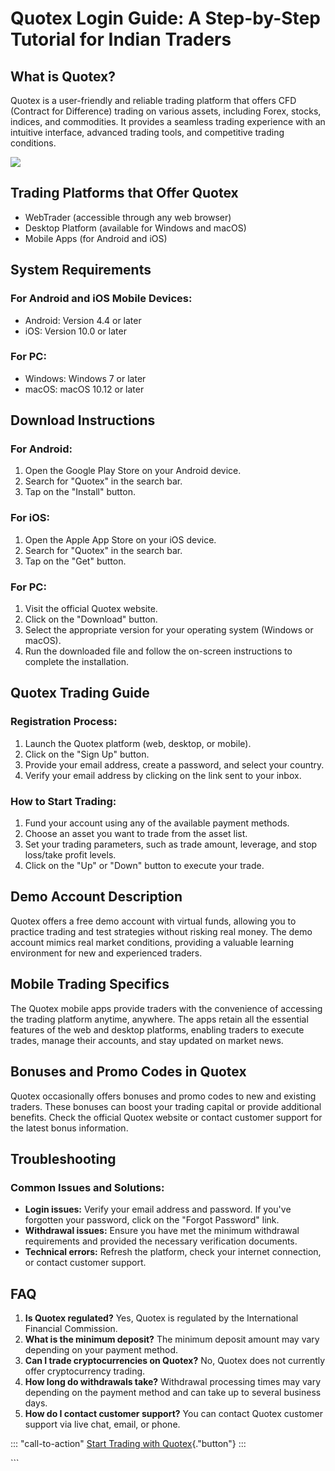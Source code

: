 # Quotex Login Guide: A Step-by-Step Tutorial for Indian Traders

## What is Quotex?

Quotex is a user-friendly and reliable trading platform that offers CFD
(Contract for Difference) trading on various assets, including Forex,
stocks, indices, and commodities. It provides a seamless trading
experience with an intuitive interface, advanced trading tools, and
competitive trading conditions.

[![](https://static.quotex.io/files/3_en/300_250.jpg)](https://traff.sbs/brokerqxlid)

## Trading Platforms that Offer Quotex

-   WebTrader (accessible through any web browser)
-   Desktop Platform (available for Windows and macOS)
-   Mobile Apps (for Android and iOS)

## System Requirements

### For Android and iOS Mobile Devices:

-   Android: Version 4.4 or later
-   iOS: Version 10.0 or later

### For PC:

-   Windows: Windows 7 or later
-   macOS: macOS 10.12 or later

## Download Instructions

### For Android:

1.  Open the Google Play Store on your Android device.
2.  Search for "Quotex" in the search bar.
3.  Tap on the "Install" button.

### For iOS:

1.  Open the Apple App Store on your iOS device.
2.  Search for "Quotex" in the search bar.
3.  Tap on the "Get" button.

### For PC:

1.  Visit the official Quotex website.
2.  Click on the "Download" button.
3.  Select the appropriate version for your operating system (Windows or
    macOS).
4.  Run the downloaded file and follow the on-screen instructions to
    complete the installation.

## Quotex Trading Guide

### Registration Process:

1.  Launch the Quotex platform (web, desktop, or mobile).
2.  Click on the "Sign Up" button.
3.  Provide your email address, create a password, and select your
    country.
4.  Verify your email address by clicking on the link sent to your
    inbox.

### How to Start Trading:

1.  Fund your account using any of the available payment methods.
2.  Choose an asset you want to trade from the asset list.
3.  Set your trading parameters, such as trade amount, leverage, and
    stop loss/take profit levels.
4.  Click on the "Up" or "Down" button to execute your
    trade.

## Demo Account Description

Quotex offers a free demo account with virtual funds, allowing you to
practice trading and test strategies without risking real money. The
demo account mimics real market conditions, providing a valuable
learning environment for new and experienced traders.

## Mobile Trading Specifics

The Quotex mobile apps provide traders with the convenience of accessing
the trading platform anytime, anywhere. The apps retain all the
essential features of the web and desktop platforms, enabling traders to
execute trades, manage their accounts, and stay updated on market news.

## Bonuses and Promo Codes in Quotex

Quotex occasionally offers bonuses and promo codes to new and existing
traders. These bonuses can boost your trading capital or provide
additional benefits. Check the official Quotex website or contact
customer support for the latest bonus information.

## Troubleshooting

### Common Issues and Solutions:

-   **Login issues:** Verify your email address and password. If you\'ve
    forgotten your password, click on the "Forgot Password" link.
-   **Withdrawal issues:** Ensure you have met the minimum withdrawal
    requirements and provided the necessary verification documents.
-   **Technical errors:** Refresh the platform, check your internet
    connection, or contact customer support.

## FAQ

1.  **Is Quotex regulated?** Yes, Quotex is regulated by the
    International Financial Commission.
2.  **What is the minimum deposit?** The minimum deposit amount may vary
    depending on your payment method.
3.  **Can I trade cryptocurrencies on Quotex?** No, Quotex does not
    currently offer cryptocurrency trading.
4.  **How long do withdrawals take?** Withdrawal processing times may
    vary depending on the payment method and can take up to several
    business days.
5.  **How do I contact customer support?** You can contact Quotex
    customer support via live chat, email, or phone.

::: \"call-to-action\"
[Start Trading with
Quotex](\%22https://traff.sbs/brokerqxsignup\%22){."button"}
:::

\`\`\`

